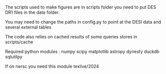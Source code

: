 The scripts used to make figures are in scripts folder
you need to put DES DR1 files in the data folder.

You may need to change the paths in config.py to point at
the DESI data and several external tables

The code also relies on cached results of some queries stores in
scripts/cache


Required python modules :
 numpy scipy
 matplotlib
 astropy 
 dynesty
 duckdb
 sqlutilpy

If on nersc you need this module
texlive/2024